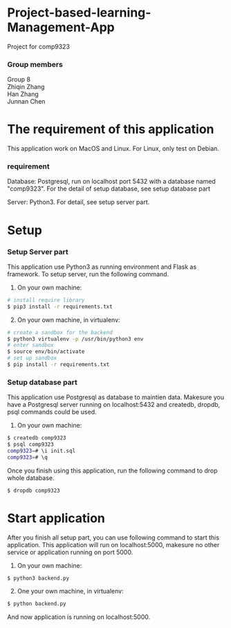 # Project-based-learning-Management-App
Project for comp9323

### Group members ###
Group 8   
   Zhiqin Zhang  
   Han Zhang  
   Junnan Chen  

# The requirement of this application
This application work on MacOS and Linux.
For Linux, only test on Debian.

### requirement ###
Database: Postgresql, run on localhost port 5432 with a database named "comp9323".
For the detail of setup database, see setup database part

Server: Python3. For detail, see setup server part.

# Setup

### Setup Server part ###

This application use Python3 as running environment and Flask as framework.
To setup server, run the following command.

1. On your own machine:

```bash
# install require library
$ pip3 install -r requirements.txt
```

2. On your own machine, in virtualenv:

```bash
# create a sandbox for the backend
$ python3 virtualenv -p /usr/bin/python3 env
# enter sandbox
$ source env/bin/activate
# set up sandbox
$ pip install -r requirements.txt
```

### Setup database part ###

This application use Postgresql as database to maintien data. Makesure you have a 
Postgresql server running on localhost:5432 and createdb, dropdb, psql commands could be used.

1. On your own machine:

```bash
$ createdb comp9323
$ psql comp9323
comp9323=# \i init.sql
comp9323=# \q
```

Once you finish using this application, run the following command to drop whole database.

```bash
$ dropdb comp9323
```

# Start application

After you finish all setup part, you can use following command to start this
application. 
This application will run on localhost:5000, makesure no other service or 
application running on port 5000.

1. On your own machine:

```bash
$ python3 backend.py
```

2. One your own machine, in virtualenv:

```bash
$ python backend.py
```

And now application is running on localhost:5000.

